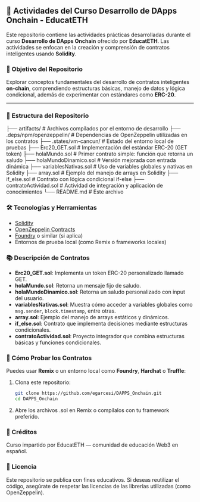 ## 🧠 Actividades del Curso Desarrollo de DApps Onchain - EducatETH

Este repositorio contiene las actividades prácticas desarrolladas durante el curso **Desarrollo de DApps Onchain** ofrecido por **EducatETH**. Las actividades se enfocan en la creación y comprensión de contratos inteligentes usando **Solidity**.

### 🚀 Objetivo del Repositorio

Explorar conceptos fundamentales del desarrollo de contratos inteligentes **on-chain**, comprendiendo estructuras básicas, manejo de datos y lógica condicional, además de experimentar con estándares como **ERC-20**.

---

### 📁 Estructura del Repositorio
├── artifacts/ # Archivos compilados por el entorno de desarrollo
├── .deps/npm/openzeppelin/ # Dependencias de OpenZeppelin utilizadas en los contratos
├── .states/vm-cancun/ # Estado del entorno local de pruebas
├── Erc20_GET.sol # Implementación del estándar ERC-20 (GET token)
├── holaMundo.sol # Primer contrato simple: función que retorna un saludo
├── holaMundoDinamico.sol # Versión mejorada con entrada dinámica
├── variablesNativas.sol # Uso de variables globales y nativas en Solidity
├── array.sol # Ejemplo del manejo de arrays en Solidity
├── if_else.sol # Contrato con lógica condicional if-else
├── contratoActividad.sol # Actividad de integración y aplicación de conocimientos
└── README.md # Este archivo

### 🛠️ Tecnologías y Herramientas

- [Solidity](https://soliditylang.org/)
- [OpenZeppelin Contracts](https://docs.openzeppelin.com/contracts/)
- [Foundry](https://book.getfoundry.sh/) o similar (si aplica)
- Entornos de prueba local (como Remix o frameworks locales)

### 📚 Descripción de Contratos

- **Erc20_GET.sol**: Implementa un token ERC-20 personalizado llamado GET.
- **holaMundo.sol**: Retorna un mensaje fijo de saludo.
- **holaMundoDinamico.sol**: Retorna un saludo personalizado con input del usuario.
- **variablesNativas.sol**: Muestra cómo acceder a variables globales como `msg.sender`, `block.timestamp`, entre otras.
- **array.sol**: Ejemplo del manejo de arrays estáticos y dinámicos.
- **if_else.sol**: Contrato que implementa decisiones mediante estructuras condicionales.
- **contratoActividad.sol**: Proyecto integrador que combina estructuras básicas y funciones condicionales.

### 🧪 Cómo Probar los Contratos

Puedes usar **Remix** o un entorno local como **Foundry**, **Hardhat** o **Truffle**:

1. Clona este repositorio:
   ```bash
   git clone https://github.com/egarcesi/DAPPS_Onchain.git
   cd DAPPS_Onchain
    ```
2. Abre los archivos .sol en Remix o compílalos con tu framework preferido.

### 📖 Créditos

Curso impartido por EducatETH — comunidad de educación Web3 en español.

### 📜 Licencia

Este repositorio se publica con fines educativos. Si deseas reutilizar el código, asegúrate de respetar las licencias de las librerías utilizadas (como OpenZeppelin).

